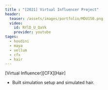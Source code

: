 ```yaml
---
title : "[2021] Virtual Influencer Project"
header:
  teaser: /assets/images/portfolio/MDU150.png
  video:
    id: RYlD_U_QaVk
    provider: youtube
tages:
  - houdini
  - maya
  - vellum
  - cfx
  - hair
---
```


[Virtual Influencer][CFX][Hair]

- Built simulation setup and simulated hair.